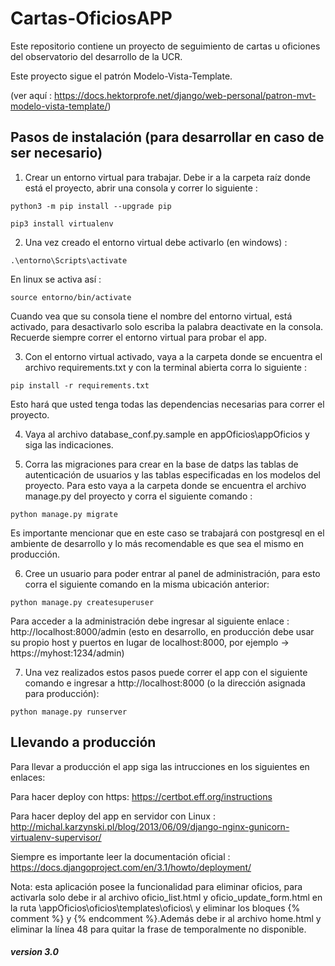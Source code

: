 # Cartas-OficiosAPP
Este repositorio contiene un proyecto de seguimiento de cartas u oficiones del observatorio del desarrollo de la UCR.

Este proyecto sigue el patrón Modelo-Vista-Template.

(ver aquí : https://docs.hektorprofe.net/django/web-personal/patron-mvt-modelo-vista-template/)


## Pasos de instalación (para desarrollar en caso de ser necesario)

1. Crear un entorno virtual para trabajar. Debe ir a la carpeta raíz donde está el proyecto, abrir una consola y correr lo siguiente : 
```
python3 -m pip install --upgrade pip
```
```
pip3 install virtualenv
```

2. Una vez creado el entorno virtual debe activarlo (en windows) :
```
.\entorno\Scripts\activate
```

En linux se activa así :
```
source entorno/bin/activate
```
Cuando vea que su consola tiene el nombre del entorno virtual, está activado, para desactivarlo solo escriba la palabra deactivate en la consola. Recuerde siempre correr el entorno virtual para probar el app.

3. Con el entorno virtual activado, vaya a la carpeta donde se encuentra el archivo requirements.txt y con la terminal abierta corra lo siguiente :
```
pip install -r requirements.txt
```

Esto hará que usted tenga todas las dependencias necesarias para correr el proyecto.

4. Vaya al archivo database_conf.py.sample en appOficios\appOficios y siga las indicaciones.

5. Corra las migraciones para crear en la base de datps las tablas de autenticación de usuarios y las tablas especificadas en los modelos del proyecto. Para esto vaya a la carpeta donde se encuentra el archivo manage.py del proyecto y corra el siguiente comando : 
```
python manage.py migrate
```
Es importante mencionar que en este caso se trabajará con postgresql en el ambiente de desarrollo y lo más recomendable es que sea el mismo en producción.

6. Cree un usuario para poder entrar al panel de administración, para esto corra el siguiente comando en la misma ubicación anterior:
```
python manage.py createsuperuser
```

Para acceder a la administración debe ingresar al siguiente enlace : http://localhost:8000/admin (esto en desarrollo, en producción debe usar su propio host y puertos en lugar de localhost:8000, por ejemplo -> https://myhost:1234/admin)

7. Una vez realizados estos pasos puede correr el app con el siguiente comando e ingresar a http://localhost:8000 (o la dirección asignada para producción):
```
python manage.py runserver
```

## Llevando a producción

Para llevar a producción el app siga las intrucciones en los siguientes en enlaces: 

Para hacer deploy con https: https://certbot.eff.org/instructions

Para hacer deploy del app en servidor con Linux : http://michal.karzynski.pl/blog/2013/06/09/django-nginx-gunicorn-virtualenv-supervisor/

Siempre es importante leer la documentación oficial : https://docs.djangoproject.com/en/3.1/howto/deployment/


Nota: esta aplicación posee la funcionalidad para eliminar oficios, para activarla solo debe ir al archivo oficio_list.html y oficio_update_form.html en la ruta \appOficios\oficios\templates\oficios\ y eliminar los bloques {% comment %} y {% endcomment %}.Además debe ir al archivo home.html y eliminar la línea 48 para quitar la frase de temporalmente no disponible.

##### version 3.0
